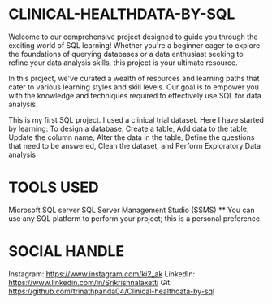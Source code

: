 # CLINICAL-HEALTHDATA-BY-SQL

Welcome to our comprehensive project designed to guide you through the exciting world of SQL learning! Whether you're a beginner eager to explore the foundations of querying databases or a data enthusiast seeking to refine your data analysis skills, this project is your ultimate resource.

In this project, we've curated a wealth of resources and learning paths that cater to various learning styles and skill levels. Our goal is to empower you with the knowledge and techniques required to effectively use SQL for data analysis.

This is my first SQL project. I used a clinical trial dataset. Here I have started by learning: To design a database, Create a table, Add data to the table, Update the column name, Alter the data in the table, Define the questions that need to be answered, Clean the dataset, and Perform Exploratory Data analysis


# TOOLS USED

Microsoft SQL server
SQL Server Management Studio (SSMS)
** You can use any SQL platform to perform your project; this is a personal preference.


# SOCIAL HANDLE

Instagram: https://www.instagram.com/ki2_ak
LinkedIn: https://www.linkedin.com/in/Srikrishnalaxetti
Git: https://github.com/trinathpanda04/Clinical-healthdata-by-sql
